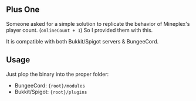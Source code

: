 ## Plus One

Someone asked for a simple solution to replicate the behavior of Mineplex's player count. (`onlineCount + 1`) 
So I provided them with this.


It is compatible with both Bukkit/Spigot servers & BungeeCord.


## Usage
Just plop the binary into the proper folder:
- BungeeCord: `{root}/modules`
- Bukkit/Spigot: `{root}/plugins`
